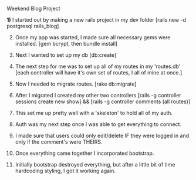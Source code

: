 Weekend Blog Project

<strong>1)</strong> I started out by making a new rails project in my dev folder
[rails new -d postgresql rails_blog]

2) Once my app was started, I made sure all necessary gems were installed.
[gem bcrypt, then bundle install]

3) Next I wanted to set up my db
[db:create]

4) The next step for me was to set up all of my routes in my 'routes.db'
[each controller will have it's own set of routes, I all of mine at once.]

5) Now I needed to migrate routes.
[rake db:migrate]

6) After I migrated I created my other two controllers
[rails -g controller sessions create new show] &&
[rails -g controller comments (all routes)]

7) This set me up pretty well with a 'skeleton' to hold all of my auth.

8) Auth was my next step once I was able to get everything to connect.

9) I made sure that users could only edit/delete IF they were logged in and only if the comment's were THEIRS.

10) Once everything came together I incorporated bootstrap.

11) Initially bootstrap destroyed everything, but after a little bit of time hardcoding styling, I got it working again. 